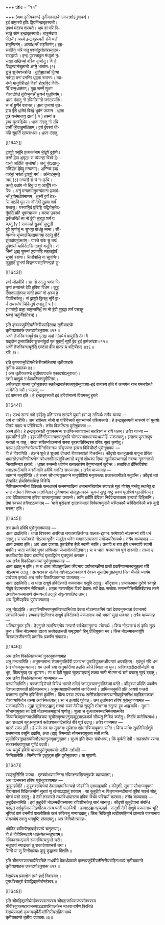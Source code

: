 +++
title = "११"

+++
(अथ तृतीयकाण्डे तृतीयप्रपाठके एकादशोऽनुवाकः)।  
इ॒दं वा॑मा॒स्ये॑ ह॒विः प्रि॒यमि॑न्द्राबृहस्पती।  
उ॒क्थं मद॑श्च शस्यते। अ॒यं वां॒ परि॑ पि-  
च्यते॒ सोम॑ इन्द्राबृहस्पती। चारु॒र्मदा॑य  
पी॒तये॑। अ॒स्मे इन्द्राबृहस्पती र॒यिं ध॑त्तँ  
शत॒ग्विन॑म्। अश्वा॑न्तँ सह॒स्रिण॑म्। बृह॒-  
स्पति॑र्नः॒ परि॑ पातु प॒श्चा॑दु॒त्तोत्त॑रस्मा॒दध॑-  
रादघा॒योः। इन्द्रः॑ पु॒रस्ता॑दु॒त म॑ध्य॒तो नः॒  
सखा॒ सखि॑भ्यो॒ वरि॑वः कृणोतु। वि ते॒  
विष्व॒ग्वात॑जूतासो अग्ने॒ भामा॑सः (१)  
शु॒चे॒ शुच॑यश्चरन्ति। तु॒वि॒म्र॒क्षासो॑ दि॒व्या  
नव॑ग्वा॒ वना॑ वनन्ति धृष॒ता रुजन्तः॑। त्वा-  
म॑ग्ने॒ मानु॑षीरीडते॒ विशो होत्रा॒वि॒दं विवि॑-  
चिँ रत्न॒धात॑मम्। गुहा॒ सन्तँ॑ सुभग  
विश्वद॑र्शतं तुविष्म॒णसँ सु॒यजं॑ घृत॒श्रिय॑म्।  
धा॒ता द॑दातु नो र॒यिमीशा॑नो॒ जग॑त॒स्पतिः॑।  
स नः॑ पू॒र्णेन॑ वावनत्। धा॒ता प्र॒जाया॑ उ॒त-  
रा॒य ई॑शे धा॒तेदं विश्वं॒ भुव॑नं जजान। धा॒ता  
पु॒त्रं यज॑मानाय॒ दाता॑ [ २ ] तस्मा॑ उ  
ह॒व्यं घृ॒तव॑द्विधेम। धा॒ता द॑दातु नो र॒यिं  
प्राचीं॑ जी॒वातु॒मक्षि॑ताम्। व॒यं दे॒वस्य॑ धी-  
महि सुम॒तिँ स॒त्यरा॑धसः। धा॒ता द॑दातु

[[1642]]

दा॒शुषे॒ वसू॑नि प्र॒जाका॑माय मी॒ढुषे॑ दुरो॒णे।  
तस्मै दे॒वा अ॒मृताः॒ सं व्य॑यन्तां॒ विश्वे दे॒-  
वासो॒ अदि॑तिः स॒जोषाः॑। अनु॑ नो॒ऽद्यानु॑-  
मतिर्य॒ज्ञं दे॒वेपु मन्यताम्। अ॒ग्निच॑ हव्य॒-  
वाह॑नो॒ भव॑तां दा॒शुषे॒ मयः॑। अन्विद॑नुमते॒  
त्वम् (३) मन्या॑सै॒ शं च॑ नः कृधि।  
क्रत्वे॒ दक्षा॑य नो हिनु॒ प्र ण॒ आयूँ॑षि ता-  
रिषः। अनु॑ मन्यतामनु॒मन्य॑माना प्र॒जाव॑-  
न्तँ र॒यिमक्षीय॑माणम्। त॒स्यै॑ व॒यँ हेड॑-  
सि॒ माऽपि॑ भूम॒ सा नो॑ दे॒वी सु॒हवा॒ शर्म॑  
यच्छतु। यस्या॑मि॒दं प्र॒दिशि॒ यद्वि॒रोच॒तेऽ-  
नु॑मतिं॒ प्रति॑ भूषन्त्या॒यवः॑। यस्या॑ उ॒पस्थ॑  
उ॒र्व॑न्तरि॑क्षँ सा नो॑ दे॒वी सु॒हवा॒ शर्मं॑ यः  
च्छतु [४ ] रा॒काम॒हँ सु॒हवाँ सुष्टु॒ती  
हुवे शृ॒णोतु॑ नः सु॒भगा॒ बोध॑तु॒ त्मना॑। सी-  
व्य॒त्वपः॑ सृ॒च्याऽच्छिद्यमानया॒ ददा॑तु वी॒रँ  
श॒तदा॑यमु॒क्थ्य॑म्। यास्ते राके सु॒ तयः॑  
मु॒पेश॑सो॒ यामि॒र्ददा॑सि दा॒शुषे वसू॑नि। ता  
भि॑र्नो अ॒द्य सु॒मना॑ उ॒पागा॑हि सहस्रपो॒षँ  
सु॑भगे॒ ररा॑णा। सिनी॑वालि॒ या सुपा॒णिः।  
कु॒हूम॒हँ सु॒भगां॑ विद्म॒नाप॑सम॒स्मिन्य॒ज्ञे सु॒-

[[1643]]

हवां॑ जोहवीमि। सा नो ददातु॒ श्रव॑णं पि-  
तृ॒णां तन्या॑स्ते देवि ह॒विषा॑ विधेम। कु॒हू॒  
र्देवानाम॒मृ॑तस्य॒ पत्नी॒ हव्या॑ नो अ॒स्य ह॒  
विषश्चिकेतु। सं दा॒शुषे कि॒रतु॒ भूरि॑ वा॒-  
मँ रा॒यस्पोषं॑ चिकि॒तुषे॑ दधातु [ ५ ]॥  
(भामा॑सो॒ दाता॒ त्वम॒न्तरि॑क्षँ॒ सा नो॑ दे॒वी सु॒हवा॒ शर्म॑ यच्छतु॒  
श्रव॑णं॒ चतु॑र्विँशतिश्च)।

इति कृष्णयजुर्वेदीयतैत्तिरीयसंहितायां तृतीयाष्टके  
तृतीयप्रपाठके एकादशोऽनुवाकः॥११॥  
अग्ने तेजस्विन्वायुर्वस॑व ए॒तद्वा अ॒पां ना॑म॒धेयं॑ वा॒युर॑सि दे॒वा वै  
यद्य॒ज्ञेन॑ प्र॒जाप॑तिर्देवासु॒राना॑यु॒र्दा ए॒तं युवा॑नँ॒ सूर्यो दे॒व इ॒दं वा॒मेका॑दश॥११॥  
अग्ने॑ तेजस्विन्वा॒युर॑सि॒ छन्द॑सां वी॒य मा॒तरं॑ च॒ षट्त्रिँशत् ॥३६॥  
हरिः॑ ॐ।

इति कृष्णयजुर्वेदीयतैत्तिरीयसंहितायां तृतीयाष्टके  
तृतीयः प्रपाठकः॥३॥  
( अथ तृतीयकाण्डे तृतीयप्रपाठके एकादशोऽनुवाकः)।  
दशमे पाशुकं गर्भप्रायश्चित्तमुदीरितम्।  
अथैकादश याज्या पुरोनुवाक्या स्तत्रैन्द्राबार्हस्पत्यपुरोनुवाक्या-इदं वामास्य इति यं कामयेत राज यमनपोब्धो जायेतेति चरौ। पाठस्तु —  
इदं वामास्य इति। हे इन्द्राब्रृहस्पती इदं हविर्वामास्ये प्रियमस्तु हुयते

[[1644]]

वा। उक्थं शस्त्रं मदो हर्षहेतुः प्रतिगरश्च शस्यते युवामे (वां प्र) तत्यिर्थः तत्रैव याज्या —  
अयं वा परीति। अयं हवीरूपः सोमो वां परिविच्यते युवाभ्यामर्थे परित्यज्यते। हे इन्द्राब्रृहस्पती चारुरयं वां युतयोः पीतये मदाय च परिषिच्यते। तत्रैव विकल्पिता पुरोनुवाक्या —  
अस्मे इति। हे इन्द्राब्रृहस्पती युवामस्मभ्यं शतग्विनमश्वावान्तं सहस्रिणं च रयिं धत्तम्। तत्रैव याज्या —  
बृहस्पतिर्न इति। बृहस्पर्तिर्नोऽस्मान्पश्चादुतापि चोत्तरस्मादधराच्चाधायोर्हि-सकात्पातु। इन्द्रश्च पुरस्तादुप मध्यतो नः पातु। सखा सखिभ्योऽस्मभ्यं सस्वा बृहस्पतिरिन्द्रश्च वरिवः सुखं कृणोतु। यस्याऽऽहिताग्नेरन्पैरन्यरैग्निभिरग्नयः सँसृज्यन्त इत्यत्र विविचीष्टौ पुरोनूवाक्या —  
वि ते विश्वगिति। हेऽग्ने शुचे ते शुचयो दीप्तयो विष्वक्सर्वतो विचरन्ति। कीदृशो वातजूतासो वायुना प्रेरिता भामासोऽन्याग्निमिश्रणेन क्रोधनशीलास्तुविभ्रक्षासो बहूनां शोधका दिव्या द्युलोकस्थानार्हा नवग्बा नूतनगतयो नित्याभिनवा इत्यर्थः। धृषता रुजन्तो धर्षणेन बलात्कारेण वैगुण्यभङ्गं कुर्वन्तः। तथाविधा दीप्तिविशेषा वनाऽस्मदीयानि वननीयानि हवींषि वनन्ति संभजन्ताम्। तत्रैव याज्यामाह —  
त्वामग्ने मानुषीरिति। हे सभग सौभाग्ययुक्ताग्ने मानुषीर्विशो मनुष्यरूपाः प्रजास्त्वामीडते स्तुवन्ति। क्रीदृशं त्वां होत्राविदं होमविशेषाभिज्ञं विविचिं  
मिश्रितानामग्नीनां विवेचकं रत्नधातमं रत्नमण्यादिनां धनानामतिशयेन संपादकं गुहा गोप्येषु मन्त्रेषु स्थानेषु वा सन्तं वर्तमानं विश्वस्य प्रदर्शयितारं तुविष्मणसं संप्रवृद्धमनस्कं सुयजं सुष्ठु यष्टुं सक्यं घृतश्रियं घृतसेविनम्।  
अथ देविकाख्यानां हविषां याज्यानुवाक्या उच्यन्ते। तानि हवींषि देविका निर्वप्रेत्प्रजाकाम इत्यादो विहितानि। तेषां स्वरूपं तत्रैवाऽऽम्नातम् — ‘घात्रे पुरोडाशं द्वादशकपालं निर्वपत्यनुमत्यै चरुँराकायै चरुँसिनविल्यै चरुं कुह्वै चरुम्” इति।

[[1645]]

तत्र प्रथमे हविषि पुरोनुवाक्यामाह —  
धाता दादत्विति। धाता विश्वस्य धारयिता जगतस्पतिर्जगतः पालक-ईशानः परमेश्वरो नोऽस्मभ्यं रयिं धनं ददातु। स परमेश्वरो नोऽस्मान्पूर्णेन समृद्धेन धनेन वावानत्संभजतां संयोजयत्वित्यर्थः। तत्रैव याज्यामाह —  
धाता प्रजाया इति। अयं धाता प्रजायाः पुत्रादेरीश ईष्टे स्वामी भवति। उतापि च राय ईशे धनस्यापि स्वामी भवति। धाता सर्वमिदं भुवनं प्राणिजातं जजानोत्पादितवान्। स च धाता यजमानाय पुत्रं दास्यति। तस्मा उ तथाविधायैव देवाय हव्यमिदं घृतवद्विधेम घृतयुक्तं करवाम।  
अथ तत्रैव विकल्पितामन्यां पुरोनुवाक्यामाह —  
धाता ददातु न इति। स च धाता जीवातुमक्षितां जीवनाय पर्याप्तामक्षीणां प्राचीं प्रकर्षेणास्मास्वनुकुलां रयिं नोऽस्मभ्यं ददातु। सत्यराधसः सत्येन यज्ञेनाऽऽराधकावयं देवस्य सुसतिमनुग्रहयुक्तं चित्तं धीमहि ध्यायेम प्रार्थयाम इत्यर्थः अथ तत्रैव विकल्पितामन्यां याज्यमाह —  
धाता ददात्विति। स धाता दाशुषे हविर्दत्तवते यजमानाय वसूनि ददातु। कीदृशाय। प्रजाकामाय दुरोणे स्वगृहे मीढुषे देवानाज्येन सेचितवते। अमृता मरणरहिता विश्वे देवासः सर्वे देवाः सजोषाः समानमीतिरदितिर्देवाश्च तस्मै तथाविधयजमानार्थं संव्ययन्तां तद्गृहे संवृत्यावातिष्ठन्ताम्।  
अथ द्वितीयहविषः पुरोवाक्यामाह —

अनु नोऽद्योति। अद्यास्मिश्नियमनुमतिशब्दाभिधेया देवता नोऽस्माकमिमं यज्ञं देवष्वनुमन्यतां देवानामग्रे प्रशंसावित्यर्थः। हव्यवाहनोऽग्निश्च दाशुषे हविर्दत्तवते यजमानाय मयो भवतां सुखं भावयत। तत्रैव याज्यमाह —  
अष्न्विदनुमत इति। हेऽनुमते त्वमन्विदन्वेव मन्यासै सर्वथेदमनुमन्य-स्वेत्यर्थः। किंच नोऽस्मभ्यं शं कृधि सुखं कुरु। किंच नोऽस्माकं दक्षाय क्रत्वेदक्षक्रतौ समृद्धयागे हिनु प्रीतियुक्ता भव। किंच नोऽस्माकमायूंषि चिरकालजीवनादि प्रतारिषः प्रकर्षेण संपादय।

[[1646]]

अथ तत्रैव विकल्पितामन्यां पुनरनुवाक्यामाह  
अनु मन्यतामिति। अनुमन्यमाना सेयमनुमतिर्देवी प्रजावन्तं पुत्रादियुक्तमक्षीयमाणं क्षयरहितम्। एवंभूतं रयिं धनं (न) पोषमनुमन्यताम्। वयं तस्यै स्या अनुमतेर्देव्या हडसि क्रोधे स्थिता मा भूम। अपिशब्दादौदासीन्येऽपि मा भूम, किंत्वनुग्रह एव भूयास्म। सा च देवी सुहवा सुष्ठ्वाड्वातुं शक्या सती नोऽस्मभ्यं शर्म यच्छतु सुखं ददातु। अथ तत्रैव विकल्पितामन्यां याज्यामाह —  
यस्यामिदभिति। यज्जगाद्विरोचते विविधं भासते तदिदं जगद्यस्यामनुमतिदेव्यां वर्तते। कीदृश्यां प्रदिशि प्रकर्षेण दिशत्याज्ञापयती प्रदिक्तस्याम्। अनुमत्याज्ञाधीनमशेषं जगदित्यर्थः। तामिमामनुमतिं प्रति आयवो गन्तरो यजमाना भूषन्ति हविर्भिरलं कुर्वन्ति। किंच यस्या उपस्थः शरीरैकदेशस्तत्स्थानीयमुर्वन्तरिक्षं महदिदमाकाशं विश्वव्यापित्वेन तस्या अवस्थितत्वात्। सा न इत्यादि पूर्ववत्। अथ तृतीयस्य हविषः पुरोनुवाक्यामाह —  
राकाभहमिति। सुह्वां सुखेनाऽऽह्वातुं शक्यां राकां देवीमहं सुष्ठुति शोभनया स्तुत्या हुव आह्वयामि। सुभगा सौभाग्ययुक्ता सा देवी नोऽस्माकमाह्वानं शृणोतु। श्रुत्वा च बुध्यताभस्मदभिमेतमात्मनैव। किंचाच्छिद्यमानयाऽविच्छिन्नया सूचीसदृश्याऽनुग्रहबुद्ध्याऽपःकर्म सीव्यतु निबिडं करोतु। निर्दोषं करोत्वित्यर्थः। ततः शतदायं बहुधनमुक्थ्यं स्तोत्रशस्त्रादिसहितं वीरं पुर्त्रं ददातु। तत्रैव याज्यमाह —  
यास्ते राका इति। हे राके तव याः सुमतयः सुपेशसः शोभनक्रियायुक्ताः सन्ति। किंच याभिः सुमतिभिर्दाशुषे यजमानाय वसूनि ददासि, अथा (द्या) स्मिन्यज्ञे सौमनस्ययुक्ता सती ताभिः सुमतिभिरनुग्रहरूपभिर्नोऽस्मानुपागृह्यनुगृहाण। सुभग इति देव्याः संबोधनम्। किं कुर्वती देवी। सहस्रपोषं रराणा सहस्रसंख्यायुक्तां पुष्टिं ददती।  
अथ चतुर्थे हविषि याज्यापुरोनुवाक्ययोः प्रतीके दर्शयति —  
सिनिवालीति। सिनीवालि पृथुष्टुक इति पुरोनुवाक्या। या सुपाणीः

[[1647]]

स्वङ्गुरिरिति याज्या। एतच्चोभयमाग्निना रयिमश्नवदित्यनुवाके व्याख्यातम्।  
अथ पञ्चमस्य हविषः पुरोनुवाक्यामाह —  
क्रुहूमहमिति। कुहूशब्दाभिधेयां देवतामहमस्मिन्यज्ञे जोहवीमि भृशमाह्वयामि। कीदृशीं, सुभगां सौभाग्ययुक्तां विद्मनापसं विदितकर्माणं सुहवां सु खेनाऽऽह्वातुं शक्याम्। सा कुहूर्देवो नः पितृणामस्मदीयानां पूर्वेषां श्रवजं श्रोतुं योग्यं यशो ददातु। हे देवी तस्यास्ते तथाविधायास्तव हविषा विधेम परिचर्यां करवाम। तत्रैव याज्यामाह —  
कुहूर्देवानामिति। इयं कुहूर्देवी नोऽस्मदीयस्यास्य हविपश्चिकेतु सारं जानातु। कीदृशी कुहूर्देवानां संबन्धि यदमृतं दर्शपूर्णमासादिहवीरूपं तस्य पत्नी पालयित्री। हव्याऽऽह्वानपृच्छार्हा। तादृशी देवी दाशुषे यजमानाय भूरि भूयिष्ठं वामं वननीयं पारलौकिकं फलं संकिरतु सम्यग्ददातु। किंच चिकितुषे त्वदीयमहिमानं ज्ञानवते यजमानाय रायस्पोषं दवातु धनपुष्टिं संपादयतु। अत्र विनियोगसंग्रहः-

भवेदिदं वामित्यैन्द्राबार्हस्पत्ये चतुष्टयम्।  
वि ते विविचिमद्यागे धातेत्येतच्चतुष्टयम्॥  
देविकास्वाद्ययागे स्यादन्वित्यनुमते चरौ।  
चतुष्टयं स्याद्राकां तु राकादेव्याश्चरौ तथा।  
सिनी या सु सिनीवाल्याः कुहूं कुह्वाश्च विंशतिः॥

इति श्रीमत्सायणाचार्यविरचिते माधवीये वेदार्थप्रकाशे कृष्णयजुर्वेदीयतैत्तिरीयसंहिताभाष्ये तृतीयकाण्डे  
तृतीयप्रपाठक एकादशोऽनुवाकः॥११॥

वेदार्थस्य प्रकाशेन तमो हार्दं निवारयन्।  
पुमर्थांश्चतुरो देयाद्विद्यातीर्थमहेश्वरः॥

[[1648]]

इति श्रीमद्विद्यातीर्थमहेश्वरपरातारस्य श्रीमद्राजाधिराजपरमेश्वरस्य  
श्रीवीरबुक्कमहाराजस्याऽऽज्ञापरिपालकेन माधवाचार्येण विरचिते  
वेदार्थप्रकाशे कृष्णयजुर्वेदीयतैत्तिरीयसंहिताभाष्ये  
तृतीयकाण्डे तृतीयः प्रपाठकः॥३॥